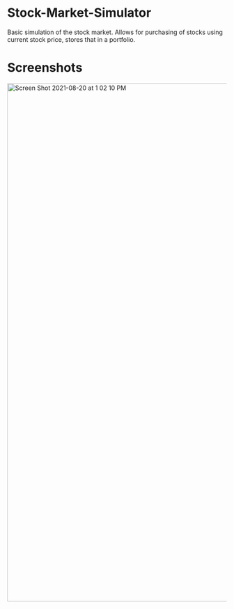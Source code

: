 # Stock-Market-Simulator

Basic simulation of the stock market. Allows for purchasing of stocks using current stock price, stores that in a portfolio.

# Screenshots
<img width="1190" alt="Screen Shot 2021-08-20 at 1 02 10 PM" src="https://user-images.githubusercontent.com/59149625/130268977-441a6cca-e1c4-4595-a847-ea7d2a6bb606.png">


